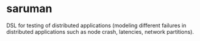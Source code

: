 # saruman

DSL for testing of distributed applications (modeling different failures in distributed applications such as node crash,
latencies, network partitions).
